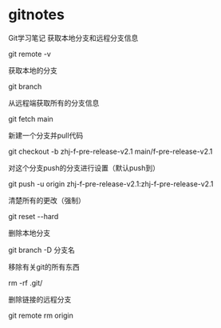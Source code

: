 # gitnotes


Git学习笔记
获取本地分支和远程分支信息

git remote -v

获取本地的分支

git branch

从远程端获取所有的分支信息

git fetch main

新建一个分支并pull代码

git checkout -b zhj-f-pre-release-v2.1 main/f-pre-release-v2.1

对这个分支push的分支进行设置（默认push到）

git push -u origin zhj-f-pre-release-v2.1:zhj-f-pre-release-v2.1

清楚所有的更改（强制）

git reset --hard

删除本地分支

git branch -D 分支名

移除有关git的所有东西

rm -rf .git/ 

删除链接的远程分支

git remote rm origin
